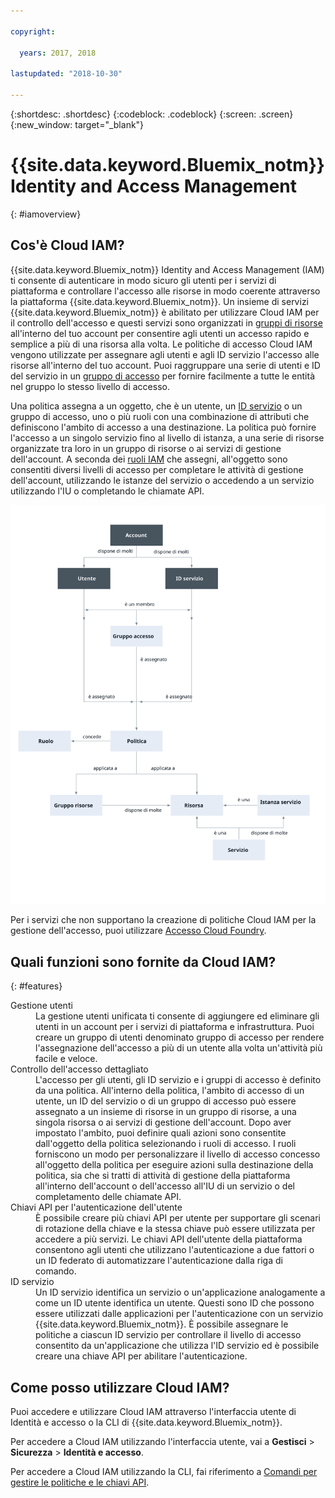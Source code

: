 ```yaml
---

copyright:

  years: 2017, 2018

lastupdated: "2018-10-30"

---
```


{:shortdesc: .shortdesc}
{:codeblock: .codeblock}
{:screen: .screen}
{:new_window: target="_blank"}

# {{site.data.keyword.Bluemix_notm}} Identity and Access Management
{: #iamoverview}

## Cos'è Cloud IAM?

{{site.data.keyword.Bluemix_notm}} Identity and Access Management (IAM) ti consente di autenticare in modo sicuro gli utenti per i servizi di piattaforma e controllare l'accesso alle risorse in modo coerente attraverso la piattaforma {{site.data.keyword.Bluemix_notm}}. Un insieme di servizi {{site.data.keyword.Bluemix_notm}} è abilitato per utilizzare Cloud IAM per il controllo dell'accesso e questi servizi sono organizzati in [gruppi di risorse](/docs/account/resourcegroups.html) all'interno del tuo account per consentire agli utenti un accesso rapido e semplice a più di una risorsa alla volta. Le politiche di accesso Cloud IAM vengono utilizzate per assegnare agli utenti e agli ID servizio l'accesso alle risorse all'interno del tuo account. Puoi raggruppare una serie di utenti e ID del servizio in un [gruppo di accesso](/docs/iam/groups.html) per fornire facilmente a tutte le entità nel gruppo lo stesso livello di accesso.

Una politica assegna a un oggetto, che è un utente, un [ID servizio](/docs/iam/serviceid.html#serviceids) o un gruppo di accesso, uno o più ruoli con una combinazione di attributi che definiscono l'ambito di accesso a una destinazione. La politica può fornire l'accesso a un singolo servizio fino al livello di istanza, a una serie di risorse organizzate tra loro in un gruppo di risorse o ai servizi di gestione dell'account. A seconda dei [ruoli IAM](/docs/iam/users_roles.html#iamusermanrol) che assegni, all'oggetto sono consentiti diversi livelli di accesso per completare le attività di gestione dell'account, utilizzando le istanze del servizio o accedendo a un servizio utilizzando l'IU o completando le chiamate API.

![IAM per il controllo dell'accesso in un account](images/iam-diagram.svg "Come funziona la gestione dell'accesso in un account utilizzando IAM")

Per i servizi che non supportano la creazione di politiche Cloud IAM per la gestione dell'accesso, puoi utilizzare [Accesso Cloud Foundry](/docs/iam/cfaccess.html#cfaccess).


## Quali funzioni sono fornite da Cloud IAM?
{: #features}

<dl>
<dt>Gestione utenti</dt>
<dd>La gestione utenti unificata ti consente di aggiungere ed eliminare gli utenti in un account per i servizi di piattaforma e infrastruttura. Puoi creare un gruppo di utenti denominato gruppo di accesso per rendere l'assegnazione dell'accesso a più di un utente alla volta un'attività più facile e veloce.</dd>
<dt>Controllo dell'accesso dettagliato</dt>
<dd>L'accesso per gli utenti, gli ID servizio e i gruppi di accesso è definito da una politica. All'interno della politica, l'ambito di accesso di un utente, un ID del servizio o di un gruppo di accesso può essere assegnato a un insieme di risorse in un gruppo di risorse, a una singola risorsa o ai servizi di gestione dell'account. Dopo aver impostato l'ambito, puoi definire quali azioni sono consentite dall'oggetto della politica selezionando i ruoli di accesso. I ruoli forniscono un modo per personalizzare il livello di accesso concesso all'oggetto della politica per eseguire azioni sulla destinazione della politica, sia che si tratti di attività di gestione della piattaforma all'interno dell'account o dell'accesso all'IU di un servizio o del completamento delle chiamate API.</dd>
<dt>Chiavi API per l'autenticazione dell'utente</dt>
<dd>È possibile creare più chiavi API per utente per supportare gli scenari di rotazione della chiave e la stessa chiave può essere utilizzata per accedere a più servizi. Le chiavi API dell'utente della piattaforma consentono agli utenti che utilizzano l'autenticazione a due fattori o un ID federato di automatizzare l'autenticazione dalla riga di comando.</dd>
<dt>ID servizio</dt>
<dd>Un ID servizio identifica un servizio o un'applicazione analogamente a come un ID utente identifica un utente. Questi sono ID che possono essere utilizzati dalle applicazioni per l'autenticazione con un servizio {{site.data.keyword.Bluemix_notm}}. È possibile assegnare le politiche a ciascun ID servizio per controllare il livello di accesso consentito da un'applicazione che utilizza l'ID servizio ed è possibile creare una chiave API per abilitare l'autenticazione.</dd>
</dl>


## Come posso utilizzare Cloud IAM?

Puoi accedere e utilizzare Cloud IAM attraverso l'interfaccia utente di Identità e accesso o la CLI di {{site.data.keyword.Bluemix_notm}}.

Per accedere a Cloud IAM utilizzando l'interfaccia utente, vai a **Gestisci** &gt; **Sicurezza** &gt; **Identità e accesso**.

Per accedere a Cloud IAM utilizzando la CLI, fai riferimento a [Comandi per gestire le politiche e le chiavi API](/docs/cli/reference/ibmcloud/cli_api_policy.html#ibmcloud_commands_iam).
